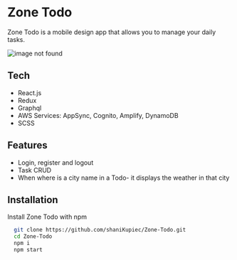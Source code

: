 # Zone Todo

Zone Todo is a mobile design app that allows you to manage your daily tasks.

![image not found](https://res.cloudinary.com/trellox/image/upload/v1657785930/github%20-%20readme/task_luba5j.jpg)

## Tech
- React.js
- Redux
- Graphql
- AWS Services: AppSync, Cognito, Amplify, DynamoDB
- SCSS

## Features
- Login, register and logout
- Task CRUD
- When where is a city name in a Todo- it displays the weather in that city


## Installation

Install Zone Todo with npm

```bash
  git clone https://github.com/shaniKupiec/Zone-Todo.git
  cd Zone-Todo
  npm i
  npm start
```
